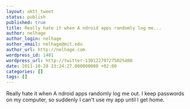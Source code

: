 ```yaml
---
layout: aktt_tweet
status: publish
published: true
title: Really hate it when A ndroid apps randomly log me...
author: nelhage
author_login: nelhage
author_email: nelhage@mit.edu
author_url: http://nelhage.com
wordpress_id: 1481
wordpress_url: http://twitter-130122797275025408
date: 2011-10-28 23:24:27.000000000 +02:00
categories: []
tags: []
---
```

Really hate it when A ndroid apps randomly log me out. I keep passwords on my computer, so suddenly I can't use my app until I get home.
